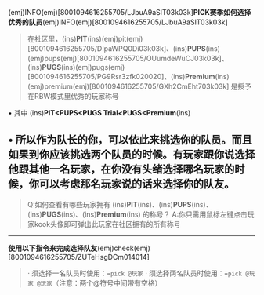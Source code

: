 (emj)INFO(emj)[8001094616255705/LJbuA9aSlT03k03k]**PICK赛季如何选择优秀的队员**(emj)INFO(emj)[8001094616255705/LJbuA9aSlT03k03k]

> 在社区里，(ins)**PIT**(ins)(emj)pit(emj)[8001094616255705/DIpaWPQ0Di03k03k]、(ins)**PUPS**(ins)(emj)pups(emj)[8001094616255705/OUumdeWuCJ03k03k]、(ins)**PUGS**(ins)(emj)pugs(emj)[8001094616255705/PG9Rsr3zfk020020]、(ins)**Premium**(ins)(emj)premium(emj)[8001094616255705/GXh2CmEht703k03k] 是授予 在RBW模式里优秀的玩家称号

• 其中 (ins)**PIT<PUPS<PUGS Trial<PUGS<Premium**(ins)

• 所以作为队长的你，可以依此来挑选你的队员。而且如果到你应该挑选两个队员的时候。有玩家跟你说选择他跟其他一名玩家，在你没有头绪选择哪名玩家的时候，你可以考虑那名玩家说的话来选择你的队友。
---
> Q:如何查看有哪些玩家拥有 (ins)**PIT**(ins)、(ins)**PUPS**(ins)、(ins)**PUGS**(ins)、(ins)**Premium**(ins) 的称号？
A:你只需用鼠标左键点击玩家kook头像即可弹出此玩家在社区拥有的所有称号
---
 **使用以下指令来完成选择队友**(emj)check(emj)[8001094616255705/ZUTeHsgDCm014014]
> · 须选择一名队员时使用：`=pick @玩家`
· 须选择两名队员时使用：`=pick @玩家 @玩家`（注意：两个@符号中间带有空格）

